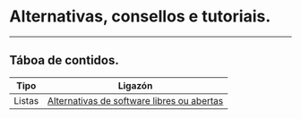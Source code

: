 # Alternativas, consellos e tutoriais.

--------

## Táboa de contidos.

| Tipo | Ligazón |
| ------------ | ------------- |
| Listas | [Alternativas de software libres ou abertas](librealternativaswin.md) |
